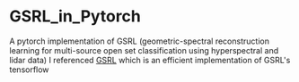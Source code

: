# GSRL_in_Pytorch
A pytorch implementation of GSRL (geometric-spectral reconstruction learning for multi-source open set classification using hyperspectral and lidar data)
I referenced [GSRL](https://github.com/vision-zhu/GSRL) which is an efficient implementation of GSRL's tensorflow
